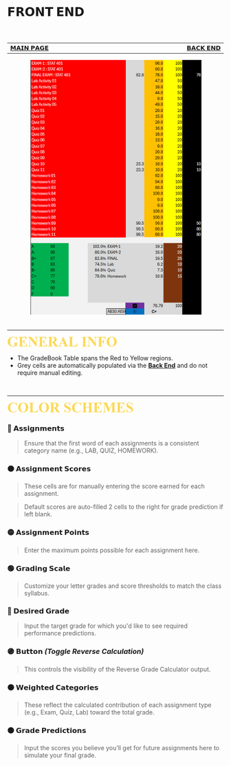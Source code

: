 # 𝗙𝗥𝗢𝗡𝗧 𝗘𝗡𝗗

####  ​ 

<table>
  <tr>
    <td width="500px" align="left">
      <a href="./README.md">𝗠𝗔𝗜𝗡 𝗣𝗔𝗚𝗘</a>  
    </td>
    <td width="500px" align="right">
      <a href="./panel_backend.md">𝗕𝗔𝗖𝗞 𝗘𝗡𝗗</a>
    </td>
  </tr>
</table>

<div align="center">
<img src=./images/frontend_panel.png width=400>
</div>

<br>

****

[<img src="./images/cw_general_info.png" height="25">](./panel_frontend.md)

- The GradeBook Table spans the Red to Yellow regions.
- Grey cells are automatically populated via the **[Back End](./panel_backend.md)** and do not require manual editing.

<br>

****

[<img src="./images/cw_color_schemes.png" height="25">](./panel_frontend.md)

### 🔴 𝗔𝘀𝘀𝗶𝗴𝗻𝗺𝗲𝗻𝘁𝘀
> Ensure that the first word of each assignments is a consistent category name (e.g., LAB, QUIZ, HOMEWORK).

### 🟠 𝗔𝘀𝘀𝗶𝗴𝗻𝗺𝗲𝗻𝘁 𝗦𝗰𝗼𝗿𝗲𝘀
> These cells are for manually entering the score earned for each assignment.

> Default scores are auto-filled 2 cells to the right for grade prediction if left blank.

### 🟡 𝗔𝘀𝘀𝗶𝗴𝗻𝗺𝗲𝗻𝘁 𝗣𝗼𝗶𝗻𝘁𝘀
> Enter the maximum points possible for each assignment here.

### 🟢 𝗚𝗿𝗮𝗱𝗶𝗻𝗴 𝗦𝗰𝗮𝗹𝗲
> Customize your letter grades and score thresholds to match the class syllabus.

### 🔵 𝗗𝗲𝘀𝗶𝗿𝗲𝗱 𝗚𝗿𝗮𝗱𝗲
> Input the target grade for which you'd like to see required performance predictions.

### 🟣 𝗕𝘂𝘁𝘁𝗼𝗻 _(Toggle Reverse Calculation)_
> This controls the visibility of the Reverse Grade Calculator output.

### 🟤 𝗪𝗲𝗶𝗴𝗵𝘁𝗲𝗱 𝗖𝗮𝘁𝗲𝗴𝗼𝗿𝗶𝗲𝘀
> These reflect the calculated contribution of each assignment type (e.g., Exam, Quiz, Lab) toward the total grade.

### ⚫ 𝗚𝗿𝗮𝗱𝗲 𝗣𝗿𝗲𝗱𝗶𝗰𝘁𝗶𝗼𝗻𝘀
> Input the scores you believe you’ll get for future assignments here to simulate your final grade.


